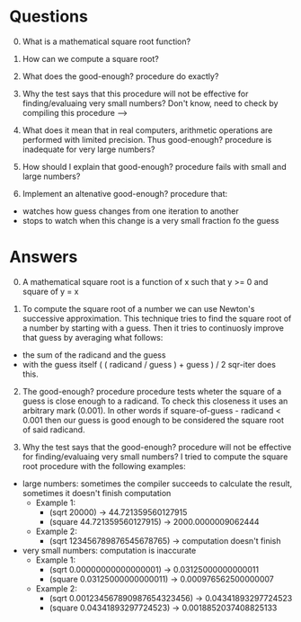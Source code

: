 # Questions
0. What is a mathematical square root function?

1. How can we compute a square root?

2. What does the good-enough? procedure do exactly?

3. Why the test says that this procedure will not be effective 
for finding/evaluaing very small numbers? Don't know, need to check by compiling this
procedure --> 


3. What does it mean that in real computers, arithmetic operations 
are performed with limited precision. Thus good-enough? procedure 
is inadequate for very large numbers?
4. How should I explain that good-enough? procedure fails with small and large numbers?
5. Implement an altenative good-enough? procedure that:
  - watches how guess changes from one iteration to another
  - stops to watch when this change is a very small fraction fo the guess


# Answers
0. A mathematical square root is a function of x such that y >= 0 and square of y = x

1. To compute the square root of a number we can use Newton's successive approximation. This technique tries to find the square root of a number by starting with a guess. Then it tries to continuosly improve that guess by averaging what follows:
- the sum of the radicand and the guess
- with the guess itself
( ( radicand / guess ) + guess ) / 2 
sqr-iter does this.

2. The good-enough? procedure procedure tests wheter the square of a guess is close enough to a radicand. To check this closeness it uses an arbitrary mark (0.001). In other words if square-of-guess - radicand < 0.001 then our guess is good enough to be considered the square root of said radicand.

3. Why the test says that the good-enough? procedure will not be effective for finding/evaluaing very small numbers?
I tried to compute the square root procedure with the following examples:
- large numbers: sometimes the compiler succeeds to calculate the result, sometimes it doesn't finish computation
  * Example 1:
    * (sqrt 20000) -> 44.721359560127915 
    * (square 44.721359560127915) -> 2000.0000009062444
  * Example 2:
    * (sqrt 123456789876545678765) -> computation doesn't finish
- very small numbers: computation is inaccurate
  * Example 1:
    * (sqrt 0.00000000000000001) -> 0.03125000000000011
    * (square 0.03125000000000011) -> 0.000976562500000007
  * Example 2:
    * (sqrt 0.001234567890987654323456) -> 0.04341893297724523
    * (square 0.04341893297724523) -> 0.0018852037408825133 
